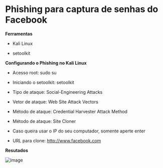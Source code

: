 # Phishing para captura de senhas do Facebook

**Ferramentas**

* Kali Linux

* setoolkit

**Configurando o Phishing no Kali Linux**

* Acesso root: sudo su

* Iniciando o setoolkit: setoolkit

* Tipo de ataque: Social-Engineering Attacks

* Vetor de ataque: Web Site Attack Vectors

* Método de ataque: Credential Harvester Attack Method 

* Método de ataque: Site Cloner

* Caso queira usar o IP do seu computador, somente aperte enter

* URL para clone: http://www.facebook.com

**Resutados**

![image](https://github.com/user-attachments/assets/4f97357f-2c59-4305-aa69-883c5373bf20)
